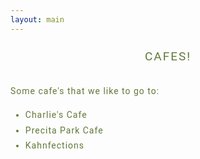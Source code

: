 ```yaml
---
layout: main
---
```


<style>
    .css-1q5ljpx{margin:24px 0 0 0;text-align:center;font-family:Roboto;letter-spacing:2px;color:#617939;font-size:19px;font-weight:normal;text-transform:uppercase;}@media (max-width: 640px){.css-1q5ljpx{font-size:calc(19px * 0.75);}}@media(max-width: 640px){.css-1q5ljpx{font-size:calc(19px * 0.82);}}@media (min-width: 768px){.css-1q5ljpx{text-align:center;}.verticalLayout.homePage .css-1q5ljpx{text-align:left;}}@media (max-width: 767px){.css-1q5ljpx{padding:0 16px;}}

    .css-1mbml5b {
        padding: 0;
        margin: 1.1em auto;
        max-width: 550px;
        text-align: left;
        font-family: Roboto;
        letter-spacing: 1px;
        color: #617939;
        font-size: 14px;
        font-weight: normal;
        line-height: 1.75;
        margin: 32px 0;
        font-family: Roboto;
        letter-spacing: 1px;
        color: #617939;
        font-size: 14px;
        font-weight: normal;
    }

    @media (max-width: 640px) {
        .css-1mbml5b {
            font-size:calc(14px * 0.875);
        }
    }

    @media(max-width: 640px) {
        .css-1mbml5b {
            font-size:calc(14px * 0.9);
        }
    }

    @media (min-width: 720px) {
        .css-1mbml5b {
            max-width:720px;
        }
    }

    @media (max-width: 768px) {
        .css-1mbml5b {
            padding:0 16px;
        }
    }

    .css-1mbml5b strong {
        font-weight: bolder!important;
    }

    .css-1mbml5b em {
        font-style: italic!important;
    }

    .css-1mbml5b a {
        -webkit-text-decoration: underline;
        text-decoration: underline;
    }

    .css-1mbml5b .ql-align-right {
        text-align: right;
    }

    .css-1mbml5b .ql-align-center {
        text-align: center;
    }

    .css-1mbml5b .ql-align-justify {
        text-align: justify;
    }

    @media (max-width: 640px) {
        .css-1mbml5b {
            font-size:calc(14px * 0.875);
        }
    }

    @media(max-width: 640px) {
        .css-1mbml5b {
            font-size:calc(14px * 0.9);
        }
    }

    .css-1mbml5b a {
        -webkit-text-decoration: underline;
        text-decoration: underline;
    }
</style>

<div class="css-pov3if">
    <div class="QuestionItem" data-testid="question-item-149358097">
        <h4 class="css-1q5ljpx">Cafes!</h4>
        <div class="css-1mbml5b">
        Some cafe's that we like to go to:
        <ul>
            <li>Charlie's Cafe</li>
            <li>Precita Park Cafe</li>
            <li>Kahnfections</li>
        </ul>
      </div>
    </div>
</div>